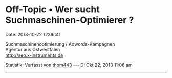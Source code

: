 Off-Topic • Wer sucht Suchmaschinen-Optimierer ?
================================================

Date: 2013-10-22 12:06:41

Suchmaschinenoptimierung / Adwords-Kampagnen\
Agentur aus Ostwestfalen\
<http://seo.x-instruments.de>

Statistik: Verfasst von
[thom443](http://forum.yacy-websuche.de/memberlist.php?mode=viewprofile&u=9011)
--- Di Okt 22, 2013 11:06 am

------------------------------------------------------------------------
